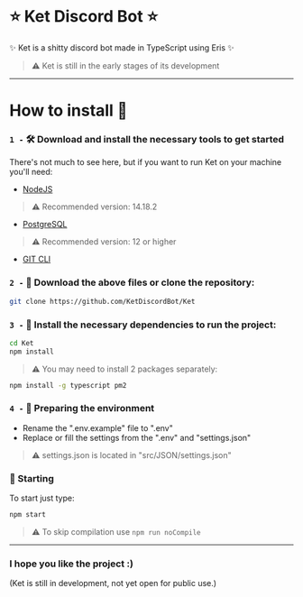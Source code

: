 # ⭐ Ket Discord Bot ⭐
✨ Ket is a shitty discord bot made in TypeScript using Eris ✨
> ⚠️ Ket is still in the early stages of its development

- - - -

# How to install 🤔
### `1 -` 🛠️ Download and install the necessary tools to get started
There's not much to see here, but if you want to run Ket on your machine you'll need:
- [NodeJS](https://nodejs.org/pt-br/)
> ⚠️ Recommended version: 14.18.2
- [PostgreSQL](https://www.postgresql.org/download/)
> ⚠️ Recommended version: 12 or higher
- [GIT CLI](https://git-scm.com/downloads)

### `2 -` 📁 Download the above files or clone the repository:
```bash
git clone https://github.com/KetDiscordBot/Ket
```

### `3 -` 🧰 Install the necessary dependencies to run the project:
```bash
cd Ket
npm install
```
> ⚠️ You may need to install 2 packages separately:
```bash
npm install -g typescript pm2
```
### `4 -` 🌿 Preparing the environment 
- Rename the ".env.example" file to ".env"
- Replace or fill the settings from the ".env" and "settings.json"
> ⚠️ settings.json is located in "src/JSON/settings.json"

### 🚀 Starting
To start just type:
```bash
npm start
```
> ⚠️ To skip compilation use `npm run noCompile`

- - - -

### I hope you like the project :) 

(Ket is still in development, not yet open for public use.)
